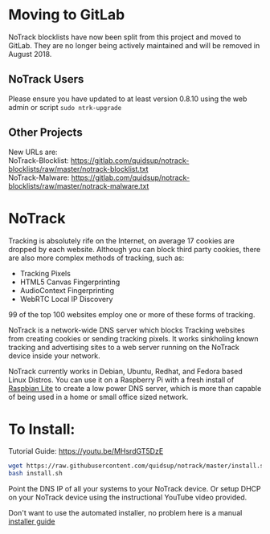 # Moving to GitLab
NoTrack blocklists have now been split from this project and moved to GitLab. They are no longer being actively maintained and will be removed in August 2018.  
## NoTrack Users
Please ensure you have updated to at least version 0.8.10 using the web admin or script `sudo ntrk-upgrade`

## Other Projects
New URLs are:  
NoTrack-Blocklist: https://gitlab.com/quidsup/notrack-blocklists/raw/master/notrack-blocklist.txt  
NoTrack-Malware: https://gitlab.com/quidsup/notrack-blocklists/raw/master/notrack-malware.txt  
   
# NoTrack
Tracking is absolutely rife on the Internet, on average 17 cookies are dropped by each website. Although you can block third party cookies, there are also more complex methods of tracking, such as:
 * Tracking Pixels 
 * HTML5 Canvas Fingerprinting 
 * AudioContext Fingerprinting 
 * WebRTC Local IP Discovery  
  
99 of the top 100 websites employ one or more of these forms of tracking.
  
NoTrack is a network-wide DNS server which blocks Tracking websites from creating cookies or sending tracking pixels. It works sinkholing known tracking and advertising sites to a web server running on the NoTrack device inside your network.
  
NoTrack currently works in Debian, Ubuntu, Redhat, and Fedora based Linux Distros.
You can use it on a Raspberry Pi with a fresh install of [Raspbian Lite](https://www.raspberrypi.org/downloads/raspbian/) to create a low power DNS server, which is more than capable of being used in a home or small office sized network.
  
# To Install:  
Tutorial Guide: https://youtu.be/MHsrdGT5DzE  
```bash
wget https://raw.githubusercontent.com/quidsup/notrack/master/install.sh  
bash install.sh
```

Point the DNS IP of all your systems to your NoTrack device.
Or setup DHCP on your NoTrack device using the instructional YouTube video provided.
  
Don't want to use the automated installer, no problem here is a manual [installer guide](https://github.com/quidsup/notrack/wiki/Custom-Install)
